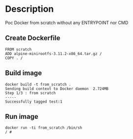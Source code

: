 # Description
Poc Docker from scratch without any ENTRYPOINT nor CMD

## Create Dockerfile

```
FROM scratch 
ADD alpine-minirootfs-3.11.2-x86_64.tar.gz /
COPY . /
```

## Build image 

```
docker build -t from_scratch .
Sending build context to Docker daemon  2.724MB
Step 1/3 : from scratch
-----
Successfully tagged test:1
```

## Run image 

```
docker run -ti from_scratch /bin/sh
/ #
``` 
